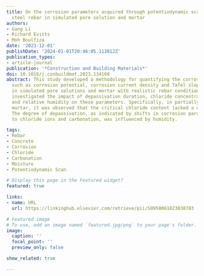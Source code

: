 ```yaml
---
title: On the corrosion parameters acquired through potentiodynamic scans of carbon
  steel rebar in simulated pore solution and mortar
authors:
- Gang Li
- Richard Evitts
- Moh Boulfiza
date: '2023-12-01'
publishDate: '2024-01-01T20:46:05.113812Z'
publication_types:
- article-journal
publication: '*Construction and Building Materials*'
doi: 10.1016/j.conbuildmat.2023.134160
abstract: This study developed a methodology for quantifying the corrosion parameters
  such as corrosion potential, corrosion current density and Tafel slopes for rebar
  in simulated pore solutions and mortar with realistic rebar conditions. We quantitatively
  investigated the impact of depassivation duration, chloride concentration, carbonation,
  and relative humidity on these parameters. Specifically, in partially saturated
  mortar, it was observed that the critical chloride content lacked a distinct threshold.
  The degree of depassivation, as indicated by shifts in corrosion parameters due
  to chloride ions and carbonation, was influenced by humidity.

tags:
- Rebar
- Concrete
- Corrosion
- Chloride
- Carbonation
- Moisture
- Potentiodynamic Scan

# Display this page in the Featured widget?
featured: true

links:
- name: URL
  url: https://linkinghub.elsevier.com/retrieve/pii/S0950061823038783

# Featured image
# To use, add an image named `featured.jpg/png` to your page's folder.
image:
  caption: ''
  focal_point: ''
  preview_only: false

show_related: true

---
```

